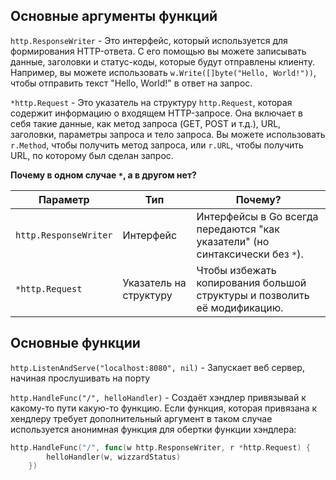 ## Основные аргументы функций

`http.ResponseWriter` - Это интерфейс, который используется для формирования HTTP-ответа. С его помощью вы можете записывать данные, заголовки и статус-коды, которые будут отправлены клиенту. Например, вы можете использовать `w.Write([]byte("Hello, World!"))`, чтобы отправить текст "Hello, World!" в ответ на запрос.

`*http.Request` - Это указатель на структуру `http.Request`, которая содержит информацию о входящем HTTP-запросе. Она включает в себя такие данные, как метод запроса (GET, POST и т.д.), URL, заголовки, параметры запроса и тело запроса. Вы можете использовать `r.Method`, чтобы получить метод запроса, или `r.URL`, чтобы получить URL, по которому был сделан запрос.

**Почему в одном случае `*`, а в другом нет?**

| Параметр              | Тип                    | Почему?                                                                       |
| --------------------- | ---------------------- | ----------------------------------------------------------------------------- |
| `http.ResponseWriter` | Интерфейс              | Интерфейсы в Go всегда передаются "как указатели" (но синтаксически без `*`). |
| `*http.Request`       | Указатель на структуру | Чтобы избежать копирования большой структуры и позволить её модификацию.      |
## Основные функции

`http.ListenAndServe("localhost:8080", nil)` - Запускает веб сервер, начиная прослушивать на порту

`http.HandleFunc("/", helloHandler)` - Создаёт хэндлер привязывай к какому-то пути какую-то функцию. Если функция, которая привязана к хендлеру требует дополнительный аргумент в таком случае используется анонимная функция для обертки функции хэндлера:

```Go
http.HandleFunc("/", func(w http.ResponseWriter, r *http.Request) {
        helloHandler(w, wizzardStatus)
    })
```

